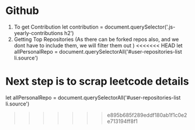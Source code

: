 # Github 

1. To get Contribution 
let contribution = document.querySelector('.js-yearly-contributions h2')
2. Getting Top Repositories
(As there can be forked repos also, and we dont have to include them, we will filter them out )
<<<<<<< HEAD
let allPersonalRepo = document.querySelectorAll('#user-repositories-list li.source')

Next step is to scrap leetcode details 
=======
let allPersonalRepo = document.querySelectorAll('#user-repositories-list li.source')
>>>>>>> e895b685f289eddf180ab1f1c0e2e713194ff8f1
